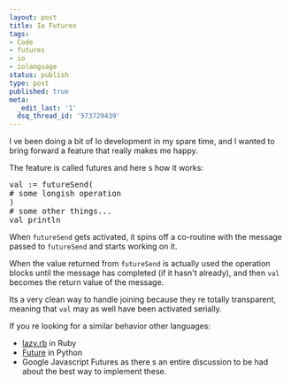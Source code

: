 ```yaml
---
layout: post
title: Io Futures
tags:
- Code
- futures
- io
- iolanguage
status: publish
type: post
published: true
meta:
  _edit_last: '1'
  dsq_thread_id: '573729439'
---
```

I ve been doing a bit of Io development in my spare time, and I wanted to bring forward a feature that really makes me happy.

The feature is called  futures  and here s how it works:

<pre>
val := futureSend(
# some longish operation
)
# some other things...
val println
</pre>

When <code>futureSend</code> gets activated, it spins off a co-routine with the message passed to <code>futureSend</code> and starts working on it.

When the value returned from <code>futureSend</code> is actually used   the operation blocks until the message has completed (if it hasn't already), and then <code>val</code> becomes the return value of the message.

Its a very clean way to handle joining because they re totally transparent, meaning that <code>val</code> may as well have been activated serially.

If you re looking for a similar behavior other languages:
<ul>
	<li><a href="http://moonbase.rydia.net/software/lazy.rb/">lazy.rb</a> in Ruby</li>
	<li><a href="http://docs.python.org/dev/library/concurrent.futures.html">Future</a> in Python</li>
	<li>Google  Javascript Futures  as there s an entire discussion to be had about the best way to implement these.</li>
</ul>
